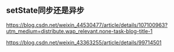 ## setState同步还是异步

https://blog.csdn.net/weixin_44530477/article/details/107100963?utm_medium=distribute.wap_relevant.none-task-blog-title-1

https://blog.csdn.net/weixin_43363255/article/details/99714501



